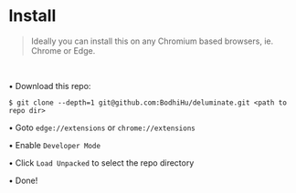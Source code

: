 # Install

> Ideally you can install this on any Chromium based browsers, ie. Chrome or Edge.

<br/>

• Download this repo:
```
$ git clone --depth=1 git@github.com:BodhiHu/deluminate.git <path to repo dir>
```

• Goto ```edge://extensions``` or ```chrome://extensions```

• Enable ```Developer Mode```

• Click ```Load Unpacked``` to select the repo directory

• Done!
